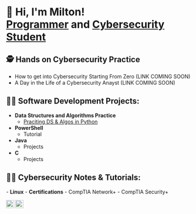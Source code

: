<h1>👋 Hi, I'm Milton!
<br/>
<a href="https://github.com/miltonorlando">Programmer</a> and <a href="https://www.linkedin.com/in/miltonorlandoperez/">Cybersecurity Student</a></h1>

<h2>🕵️ Hands on Cybersecurity Practice</h2>

-  How to get into Cybersecurity Starting From Zero (LINK COMING SOON)
-  A Day in the Life of a Cybersecurity Anayst (LINK COMING SOON)

<h2>👨‍💻 Software Development Projects:</h2>

- <b>Data Structures and Algorithms Practice</b>
  - [Praciting DS & Algos in Python](https://github.com/miltonorlando/Algorithms-Practice)
- <b>PowerShell</b>
  - Tutorial
- <b>Java</b>
  - Projects
- <b>C</b>
  - Projects

<h2>👨‍🏫 Cybersecurity Notes & Tutorials:</h2>
- <b>Linux</b>
- <b>Certifications</b>
  - CompTIA Network+
  - CompTIA Security+

[<img align="left" alt="MiltonOrlando | LinkedIn" width="22px" src="https://cdn.jsdelivr.net/npm/simple-icons@v3/icons/linkedin.svg" />][linkedin]
[<img align="left" alt="MiltonOrlando | YouTube" width="22px" src="https://cdn.jsdelivr.net/npm/simple-icons@v3/icons/youtube.svg" />][youtube]

[linkedin]: https://linkedin.com/in/miltonorlandoperez
[youtube]:  https://www.youtube.com/channel/UCvFzbFnhhOej-ZwKL82q5Xw

<!--
**miltonorlando/miltonorlando** is a ✨ _special_ ✨ repository because its `README.md` (this file) appears on my GitHub profile.

Here are some ideas to get you started:

- 🔭 I’m currently working on ...
- 🌱 I’m currently learning ...
- 👯 I’m looking to collaborate on ...
- 🤔 I’m looking for help with ...
- 💬 Ask me about ...
- 📫 How to reach me: ...
- 😄 Pronouns: ...
- ⚡ Fun fact: ...
-->
